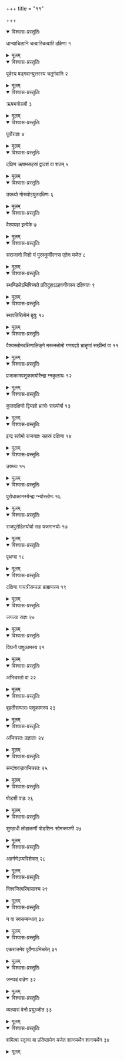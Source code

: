 +++
title = "११"

+++


<details open><summary>विश्वास-प्रस्तुतिः</summary>

धान्याचितानि चत्वारिचत्वारि दक्षिणा १
</details>

<details><summary>मूलम्</summary>

धान्याचितानि चत्वारिचत्वारि दक्षिणा १
</details>


<details open><summary>विश्वास-प्रस्तुतिः</summary>

पूर्वस्य षड्गवान्युत्तरस्य चतुर्गवानि २
</details>

<details><summary>मूलम्</summary>

पूर्वस्य षड्गवान्युत्तरस्य चतुर्गवानि २
</details>


<details open><summary>विश्वास-प्रस्तुतिः</summary>

ऋषभगोसवौ ३
</details>

<details><summary>मूलम्</summary>

ऋषभगोसवौ ३
</details>


<details open><summary>विश्वास-प्रस्तुतिः</summary>

पूर्वोराज्ञः ४
</details>

<details><summary>मूलम्</summary>

पूर्वोराज्ञः ४
</details>


<details open><summary>विश्वास-प्रस्तुतिः</summary>

दक्षिण ऋषभसहस्रं द्वादशं वा शतम् ५
</details>

<details><summary>मूलम्</summary>

दक्षिण ऋषभसहस्रं द्वादशं वा शतम् ५
</details>


<details open><summary>विश्वास-प्रस्तुतिः</summary>

उक्थ्यो गोसवोऽयुतदक्षिणः ६
</details>

<details><summary>मूलम्</summary>

उक्थ्यो गोसवोऽयुतदक्षिणः ६
</details>


<details open><summary>विश्वास-प्रस्तुतिः</summary>

वैश्ययज्ञ इत्येके ७
</details>

<details><summary>मूलम्</summary>

वैश्ययज्ञ इत्येके ७
</details>


<details open><summary>विश्वास-प्रस्तुतिः</summary>

सराजानो विशो यं पुरस्कुर्वीरन्त्स एतेन यजेत ८
</details>

<details><summary>मूलम्</summary>

सराजानो विशो यं पुरस्कुर्वीरन्त्स एतेन यजेत ८
</details>


<details open><summary>विश्वास-प्रस्तुतिः</summary>

स्थण्डिलेऽभिषिच्यते प्रतिदुहाऽऽहवनीयस्य दक्षिणतः ९
</details>

<details><summary>मूलम्</summary>

स्थण्डिलेऽभिषिच्यते प्रतिदुहाऽऽहवनीयस्य दक्षिणतः ९
</details>


<details open><summary>विश्वास-प्रस्तुतिः</summary>

स्थपतिरित्येनं ब्रूयुः १०
</details>

<details><summary>मूलम्</summary>

स्थपतिरित्येनं ब्रूयुः १०
</details>


<details open><summary>विश्वास-प्रस्तुतिः</summary>

वैश्यस्तोमदक्षिणालिङ्गे मरुत्स्तोमो गणयज्ञो भ्रातॄणां सखीनां वा ११
</details>

<details><summary>मूलम्</summary>

वैश्यस्तोमदक्षिणालिङ्गे मरुत्स्तोमो गणयज्ञो भ्रातॄणां सखीनां वा ११
</details>


<details open><summary>विश्वास-प्रस्तुतिः</summary>

प्रजाकामपशुकामयोरैन्द्रा ग्नकुलायः १२
</details>

<details><summary>मूलम्</summary>

प्रजाकामपशुकामयोरैन्द्रा ग्नकुलायः १२
</details>


<details open><summary>विश्वास-प्रस्तुतिः</summary>

कुलदक्षिणो द्वियज्ञो भ्रात्रोः सख्योर्वा १३
</details>

<details><summary>मूलम्</summary>

कुलदक्षिणो द्वियज्ञो भ्रात्रोः सख्योर्वा १३
</details>


<details open><summary>विश्वास-प्रस्तुतिः</summary>

इन्द्र स्तोमो राजयज्ञः सहस्रं दक्षिणा १४
</details>

<details><summary>मूलम्</summary>

इन्द्र स्तोमो राजयज्ञः सहस्रं दक्षिणा १४
</details>


<details open><summary>विश्वास-प्रस्तुतिः</summary>

उक्थ्यः १५
</details>

<details><summary>मूलम्</summary>

उक्थ्यः १५
</details>


<details open><summary>विश्वास-प्रस्तुतिः</summary>

पुरोधाकामस्येन्द्रा ग्न्योस्तोमः १६
</details>

<details><summary>मूलम्</summary>

पुरोधाकामस्येन्द्रा ग्न्योस्तोमः १६
</details>


<details open><summary>विश्वास-प्रस्तुतिः</summary>

राजपुरोहितयोर्वा सह यजमानयोः १७
</details>

<details><summary>मूलम्</summary>

राजपुरोहितयोर्वा सह यजमानयोः १७
</details>


<details open><summary>विश्वास-प्रस्तुतिः</summary>

पृथग्वा १८
</details>

<details><summary>मूलम्</summary>

पृथग्वा १८
</details>


<details open><summary>विश्वास-प्रस्तुतिः</summary>

दक्षिणा गायत्रीसम्पन्ना ब्राह्मणस्य १९
</details>

<details><summary>मूलम्</summary>

दक्षिणा गायत्रीसम्पन्ना ब्राह्मणस्य १९
</details>


<details open><summary>विश्वास-प्रस्तुतिः</summary>

जगत्या राज्ञः २०
</details>

<details><summary>मूलम्</summary>

जगत्या राज्ञः २०
</details>


<details open><summary>विश्वास-प्रस्तुतिः</summary>

विघनौ पशुकामस्य २१
</details>

<details><summary>मूलम्</summary>

विघनौ पशुकामस्य २१
</details>


<details open><summary>विश्वास-प्रस्तुतिः</summary>

अभिचरतो वा २२
</details>

<details><summary>मूलम्</summary>

अभिचरतो वा २२
</details>


<details open><summary>विश्वास-प्रस्तुतिः</summary>

बृहतीसम्पन्नाः पशुकामस्य २३
</details>

<details><summary>मूलम्</summary>

बृहतीसम्पन्नाः पशुकामस्य २३
</details>


<details open><summary>विश्वास-प्रस्तुतिः</summary>

अभिचरतः प्रज्ञाताः २४
</details>

<details><summary>मूलम्</summary>

अभिचरतः प्रज्ञाताः २४
</details>


<details open><summary>विश्वास-प्रस्तुतिः</summary>

सन्दंशवज्रावभिचरतः २५
</details>

<details><summary>मूलम्</summary>

सन्दंशवज्रावभिचरतः २५
</details>


<details open><summary>विश्वास-प्रस्तुतिः</summary>

षोडशी वज्रः २६
</details>

<details><summary>मूलम्</summary>

षोडशी वज्रः २६
</details>


<details open><summary>विश्वास-प्रस्तुतिः</summary>

शुण्ठाधी लोहाकर्णी षोडशिनः सोमक्रयणी २७
</details>

<details><summary>मूलम्</summary>

शुण्ठाधी लोहाकर्णी षोडशिनः सोमक्रयणी २७
</details>


<details open><summary>विश्वास-प्रस्तुतिः</summary>

अहर्गणेऽप्यविशेषात् २८
</details>

<details><summary>मूलम्</summary>

अहर्गणेऽप्यविशेषात् २८
</details>


<details open><summary>विश्वास-प्रस्तुतिः</summary>

विश्वजित्परिवासाश्च २९
</details>

<details><summary>मूलम्</summary>

विश्वजित्परिवासाश्च २९
</details>


<details open><summary>विश्वास-प्रस्तुतिः</summary>

न वा स्वसम्बन्धात् ३०
</details>

<details><summary>मूलम्</summary>

न वा स्वसम्बन्धात् ३०
</details>


<details open><summary>विश्वास-प्रस्तुतिः</summary>

एकराजमेव पूर्वेणाऽभिचरेत् ३१
</details>

<details><summary>मूलम्</summary>

एकराजमेव पूर्वेणाऽभिचरेत् ३१
</details>


<details open><summary>विश्वास-प्रस्तुतिः</summary>

जनपदं वज्रेण ३२
</details>

<details><summary>मूलम्</summary>

जनपदं वज्रेण ३२
</details>


<details open><summary>विश्वास-प्रस्तुतिः</summary>

व्यत्यासं वेनौ प्रयुञ्जीत ३३
</details>

<details><summary>मूलम्</summary>

व्यत्यासं वेनौ प्रयुञ्जीत ३३
</details>


<details open><summary>विश्वास-प्रस्तुतिः</summary>

शमित्वा स्तृत्वा वा प्रतिष्ठामेन यजेत शान्त्यर्थेन शान्त्यर्थेन ३४
</details>

<details><summary>मूलम्</summary>

शमित्वा स्तृत्वा वा प्रतिष्ठामेन यजेत शान्त्यर्थेन शान्त्यर्थेन ३४
</details>